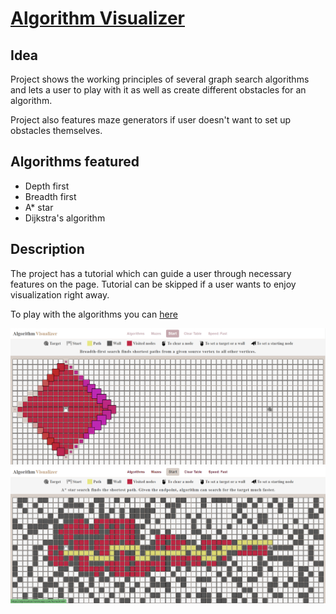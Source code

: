 # [Algorithm Visualizer](https://algorithm-visualizer.onrender.com/)

## Idea

Project shows the working principles of several graph search algorithms and lets a user to play with it as well as create different obstacles for an algorithm.

Project also features maze generators if user doesn't want to set up obstacles themselves.

## Algorithms featured

- Depth first
- Breadth first
- A\* star
- Dijkstra's algorithm

## Description

The project has a tutorial which can guide a user through necessary features on the page. Tutorial can be skipped if a user wants to enjoy visualization right away.

To play with the algorithms you can [here](https://algorithm-visualizer.onrender.com/)

![image](./alg-visualizer1.0/assets/showcase.png)
![image](./alg-visualizer1.0/assets/showcase2.png)

